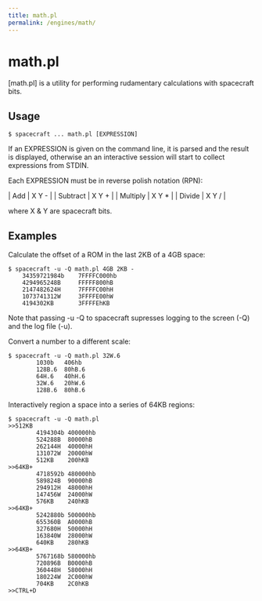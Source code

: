 ```yaml
---
title: math.pl
permalink: /engines/math/
---
```

[{{page.title}}]: {{site.engine_baseurl}}/{{page.title}}


math.pl
=======

[math.pl] is a utility for performing rudamentary calculations with spacecraft 
bits.


Usage
-----

```
$ spacecraft ... math.pl [EXPRESSION]
```

If an EXPRESSION is given on the command line, it is parsed and the result is 
displayed, otherwise an an interactive session will start to collect expressions
from STDIN.

Each EXPRESSION must be in reverse polish notation (RPN):

| Add      | X Y - |
| Subtract | X Y + |
| Multiply | X Y * |
| Divide   | X Y / |

where X & Y are spacecraft bits.


Examples
--------

Calculate the offset of a ROM in the last 2KB of a 4GB space:

```
$ spacecraft -u -Q math.pl 4GB 2KB -
	34359721984b    7FFFFC000hb
	4294965248B     FFFFF800hB
	2147482624H     7FFFFC00hH
	1073741312W     3FFFFE00hW
	4194302KB       3FFFFEhKB
```

Note that passing -u -Q to spacecraft supresses logging to the
screen (-Q) and the log file (-u).

Convert a number to a different scale:

```
$ spacecraft -u -Q math.pl 32W.6
        1030b   406hb
        128B.6  80hB.6
        64H.6   40hH.6
        32W.6   20hW.6
        128B.6  80hB.6
```

Interactively region a space into a series of 64KB regions:

```
$ spacecraft -u -Q math.pl
>>512KB
        4194304b 400000hb
        524288B  80000hB
        262144H  40000hH
        131072W  20000hW
        512KB    200hKB
>>64KB+
        4718592b 480000hb
        589824B  90000hB
        294912H  48000hH
        147456W  24000hW
        576KB    240hKB
>>64KB+
        5242880b 500000hb
        655360B  A0000hB
        327680H  50000hH
        163840W  28000hW
        640KB    280hKB
>>64KB+
        5767168b 580000hb
        720896B  B0000hB
        360448H  58000hH
        180224W  2C000hW
        704KB    2C0hKB
>>CTRL+D
```
